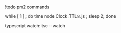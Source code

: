  

!todo pm2 commands


while [ 1 ] ; do time node Clock_TTL⏲.js ; sleep 2;   done 

 typescript watch:
 tsc --watch   